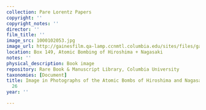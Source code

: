 ```yaml
---
collection: Pare Lorentz Papers
copyright: ''
copyright_notes: ''
director: ''
film_title: ''
image_src: 1000102053.jpg
image_url: http://gainesfilm.qa-lamp.ccnmtl.columbia.edu/sites/files/gainesfilm/images/1000102053.jpg
location: Box 149, Atomic Bombing of Hiroshima + Nagasaki
notes: ''
physical_description: Book image
repository: Rare Book & Manuscript Library, Columbia University
taxonomies: [Document]
title: Image in Photographs of the Atomic Bombs of Hiroshima and Nagasaki - Figure
  26
year: ''

---
```

